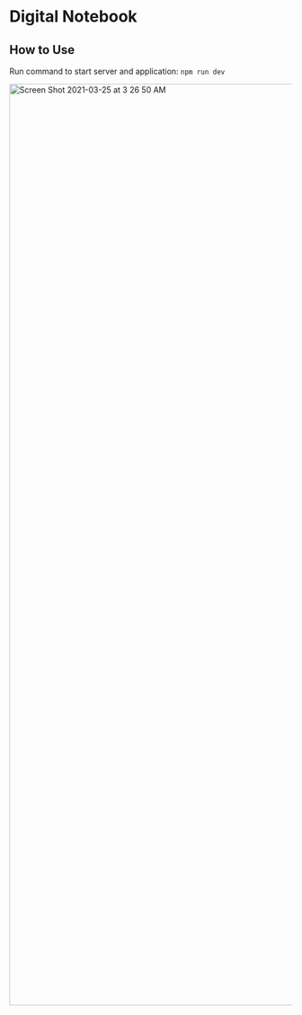 # Digital Notebook
## How to Use
Run command to start server and application: `npm run dev`

<img width="1640" alt="Screen Shot 2021-03-25 at 3 26 50 AM" src="https://user-images.githubusercontent.com/54009911/112458919-87af2280-8d1a-11eb-9144-384f6c44d1e0.png">
